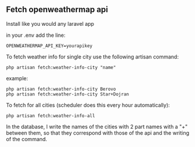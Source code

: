 ## Fetch openweathermap api

Install like you would any laravel app

in your .env add the line:
```
OPENWEATHERMAP_API_KEY=yourapikey
```

To fetch weather info for single city use the following artisan command:
```
php artisan fetch:weather-info-city "name"
```
example:
```
php artisan fetch:weather-info-city Berovo
php artisan fetch:weather-info-city Star+Dojran
```

To fetch for all cities (scheduler does this every hour automatically):
```
php artisan fetch:weather-info-all
```

In the database, I write the names of the cities with 2 part names with a "+" between them, so that they correspond with those of the api and the writing of the command.

